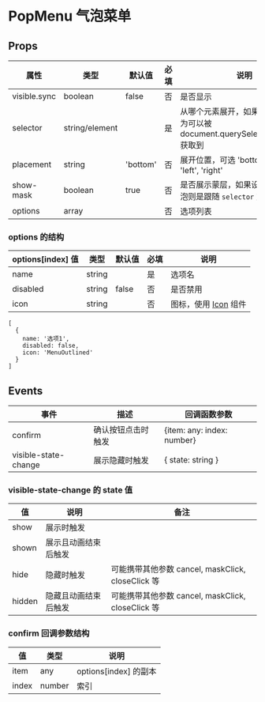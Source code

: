 # PopMenu 气泡菜单

## Props

| 属性         | 类型           | 默认值   | 必填 | 说明                                                                              |
| ------------ | -------------- | -------- | ---- | --------------------------------------------------------------------------------- |
| visible.sync | boolean        | false    | 否   | 是否显示                                                                          |
| selector     | string/element |          | 是   | 从哪个元素展开，如果是 string，则为可以被 document.querySelector(selector) 获取到 |
| placement    | string         | 'bottom' | 否   | 展开位置，可选 'bottom', 'top', 'left', 'right'                                   |
| show-mask    | boolean        | true     | 否   | 是否展示蒙层，如果设置不展示，气泡则是跟随 `selector` 对应的元素                  |
| options      | array          |          | 否   | 选项列表                                                                          |

### options 的结构

| options[index] 值 | 类型   | 默认值 | 必填 | 说明                              |
| ----------------- | ------ | ------ | ---- | --------------------------------- |
| name              | string |        | 是   | 选项名                            |
| disabled          | string | false  | 否   | 是否禁用                          |
| icon              | string |        | 否   | 图标，使用 [Icon](./Icon.md) 组件 |

```
[
  {
    name: '选项1',
    disabled: false,
    icon: 'MenuOutlined'
  }
]
```

## Events

| 事件                 | 描述               | 回调函数参数               |
| -------------------- | ------------------ | -------------------------- |
| confirm              | 确认按钮点击时触发 | {item: any: index: number} |
| visible-state-change | 展示隐藏时触发     | { state: string }          |

### visible-state-change 的 state 值

| 值     | 说明                 | 备注                                              |
| ------ | -------------------- | ------------------------------------------------- |
| show   | 展示时触发           |                                                   |
| shown  | 展示且动画结束后触发 |                                                   |
| hide   | 隐藏时触发           | 可能携带其他参数 cancel, maskClick, closeClick 等 |
| hidden | 隐藏且动画结束后触发 | 可能携带其他参数 cancel, maskClick, closeClick 等 |

### confirm 回调参数结构

| 值    | 类型   | 说明                  |
| ----- | ------ | --------------------- |
| item  | any    | options[index] 的副本 |
| index | number | 索引                  |
